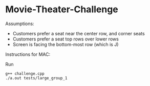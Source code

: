 # Movie-Theater-Challenge

Assumptions: 

- Customers prefer a seat near the center row, and corner seats
- Customers prefer a seat top rows over lower rows
- Screen is facing the bottom-most row (which is J)

Instructions for MAC: 

Run
```
g++ challenge.cpp
./a.out tests/large_group_1
```
